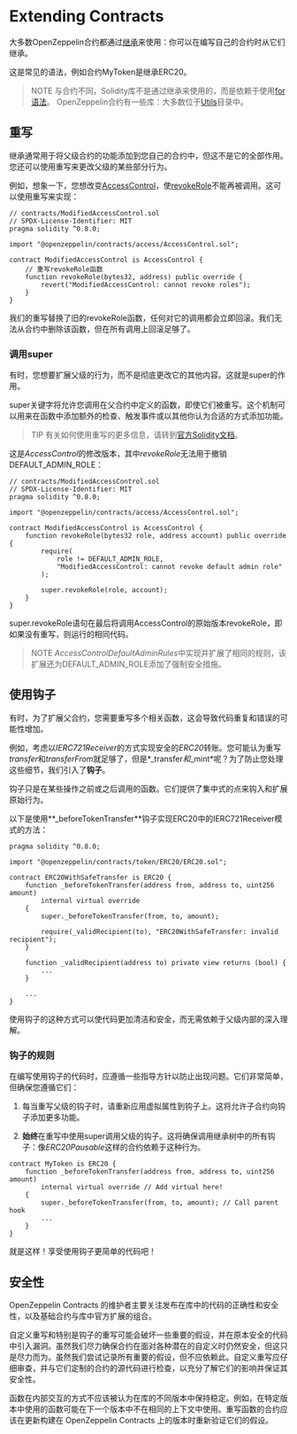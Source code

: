 # Extending Contracts 
大多数OpenZeppelin合约都通过[继承](https://solidity.readthedocs.io/en/latest/contracts.html#inheritance)来使用：你可以在编写自己的合约时从它们继承。

这是常见的语法，例如合约MyToken是继承ERC20。

> NOTE
与合约不同，Solidity库不是通过继承来使用的，而是依赖于使用[for语法](https://solidity.readthedocs.io/en/latest/contracts.html#using-for)。
OpenZeppelin合约有一些库：大多数位于[Utils](../Contracts.4.x/Utilities.md)目录中。

## 重写
继承通常用于将父级合约的功能添加到您自己的合约中，但这不是它的全部作用。您还可以使用重写来更改父级的某些部分行为。

例如，想象一下，您想改变[AccessControl](./API/Access.md)，使[revokeRole](./API/Access.md)不能再被调用。这可以使用重写来实现：
```
// contracts/ModifiedAccessControl.sol
// SPDX-License-Identifier: MIT
pragma solidity ^0.8.0;

import "@openzeppelin/contracts/access/AccessControl.sol";

contract ModifiedAccessControl is AccessControl {
    // 重写revokeRole函数
    function revokeRole(bytes32, address) public override {
        revert("ModifiedAccessControl: cannot revoke roles");
    }
}
```

我们的重写替换了旧的revokeRole函数，任何对它的调用都会立即回滚。我们无法从合约中删除该函数，但在所有调用上回滚足够了。

### 调用super
有时，您想要扩展父级的行为，而不是彻底更改它的其他内容。这就是super的作用。

super关键字将允许您调用在父合约中定义的函数，即使它们被重写。这个机制可以用来在函数中添加额外的检查、触发事件或以其他你认为合适的方式添加功能。

> TIP
有关如何使用重写的更多信息，请转到[官方Solidity文档](https://solidity.readthedocs.io/en/latest/contracts.html#index-17)。

这是*AccessControl*的修改版本，其中*revokeRole*无法用于撤销DEFAULT_ADMIN_ROLE：
```
// contracts/ModifiedAccessControl.sol
// SPDX-License-Identifier: MIT
pragma solidity ^0.8.0;

import "@openzeppelin/contracts/access/AccessControl.sol";

contract ModifiedAccessControl is AccessControl {
    function revokeRole(bytes32 role, address account) public override {
        require(
            role != DEFAULT_ADMIN_ROLE,
            "ModifiedAccessControl: cannot revoke default admin role"
        );

        super.revokeRole(role, account);
    }
}
```
super.revokeRole语句在最后将调用AccessControl的原始版本revokeRole，即如果没有重写，则运行的相同代码。

> NOTE
*AccessControlDefaultAdminRules*中实现并扩展了相同的规则，该扩展还为DEFAULT_ADMIN_ROLE添加了强制安全措施。

## 使用钩子
有时，为了扩展父合约，您需要重写多个相关函数，这会导致代码重复和错误的可能性增加。

例如，考虑以*IERC721Receiver*的方式实现安全的*ERC20*转账。您可能认为重写*transfer*和*transferFrom*就足够了，但是*_transfer*和*_mint*呢？为了防止您处理这些细节，我们引入了**钩子**。

钩子只是在某些操作之前或之后调用的函数。它们提供了集中式的点来钩入和扩展原始行为。

以下是使用**_beforeTokenTransfer**钩子实现ERC20中的IERC721Receiver模式的方法：
```
pragma solidity ^0.8.0;

import "@openzeppelin/contracts/token/ERC20/ERC20.sol";

contract ERC20WithSafeTransfer is ERC20 {
    function _beforeTokenTransfer(address from, address to, uint256 amount)
        internal virtual override
    {
        super._beforeTokenTransfer(from, to, amount);

        require(_validRecipient(to), "ERC20WithSafeTransfer: invalid recipient");
    }

    function _validRecipient(address to) private view returns (bool) {
        ...
    }

    ...
}
```

使用钩子的这种方式可以使代码更加清洁和安全，而无需依赖于父级内部的深入理解。

### 钩子的规则
在编写使用钩子的代码时，应遵循一些指导方针以防止出现问题。它们非常简单，但确保您遵循它们：

1. 每当重写父级的钩子时，请重新应用虚拟属性到钩子上。这将允许子合约向钩子添加更多功能。

2. **始终**在重写中使用super调用父级的钩子。这将确保调用继承树中的所有钩子：像*ERC20Pausable*这样的合约依赖于这种行为。

```
contract MyToken is ERC20 {
    function _beforeTokenTransfer(address from, address to, uint256 amount)
        internal virtual override // Add virtual here!
    {
        super._beforeTokenTransfer(from, to, amount); // Call parent hook
        ...
    }
}
```
就是这样！享受使用钩子更简单的代码吧！

## 安全性
OpenZeppelin Contracts 的维护者主要关注发布在库中的代码的正确性和安全性，以及基础合约与库中官方扩展的组合。

自定义重写和特别是钩子的重写可能会破坏一些重要的假设，并在原本安全的代码中引入漏洞。虽然我们尽力确保合约在面对各种潜在的自定义时仍然安全，但这只是尽力而为。虽然我们尝试记录所有重要的假设，但不应依赖此。自定义重写应仔细审查，并与它们定制的合约的源代码进行检查，以充分了解它们的影响并保证其安全性。

函数在内部交互的方式不应该被认为在库的不同版本中保持稳定。例如，在特定版本中使用的函数可能在下一个版本中不在相同的上下文中使用。重写函数的合约应该在更新构建在 OpenZeppelin Contracts 上的版本时重新验证它们的假设。